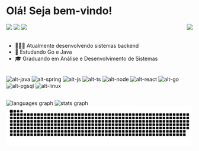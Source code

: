 # Olá! Seja bem-vindo!

<img align="right" height="200" src="https://media4.giphy.com/media/v1.Y2lkPTc5MGI3NjExaHoybDd5MXJyMXNwcnpraWcwZDNudzM3dTB2MThydjcwYWw4N2xsbCZlcD12MV9pbnRlcm5hbF9naWZfYnlfaWQmY3Q9Zw/pbIavlMZE7TkcVriMM/giphy.gif"/>

<div>
  <a href="https://www.linkedin.com/in/guilherme-rodrigues-machado" target="_blank"><img src="https://img.shields.io/badge/-LinkedIn-%230077B5?style=for-the-badge&logo=linkedin&logoColor=white" target="_blank"></a> 
  <a href="mailto:guilhermerodriguesm23@gmail.com"><img src="https://img.shields.io/badge/-Gmail-%23333?style=for-the-badge&logo=gmail&logoColor=white" target="_blank"></a>
  <a href="https://x.com/Guterzao__"><img src ="https://img.shields.io/badge/Twitter-1DA1F2?style=for-the-badge&logo=x&logoColor=white"></a>
</div><br>

- 🧑🏻‍💻 Atualmente desenvolvendo sistemas backend
- 📖 Estudando Go e Java
- 🎓 Graduando em Análise e Desenvolvimento de Sistemas

<div style="display: inline_block"><br>
  <img align="center" alt="alt-java" height="40" width="50" src="https://cdn.jsdelivr.net/gh/devicons/devicon@latest/icons/java/java-original.svg">
  <img align="center" alt="alt-spring" height="40" width="50" src="https://cdn.jsdelivr.net/gh/devicons/devicon@latest/icons/spring/spring-original.svg">
  <img align="center" alt="alt-js" height="40" width="50" src="https://cdn.jsdelivr.net/gh/devicons/devicon@latest/icons/javascript/javascript-original.svg">
  <img align="center" alt="alt-ts" height="40" width="50" src="https://cdn.jsdelivr.net/gh/devicons/devicon@latest/icons/typescript/typescript-original.svg">
  <img align="center" alt="alt-node" height="40" width="50" src="https://cdn.jsdelivr.net/gh/devicons/devicon@latest/icons/nodejs/nodejs-original-wordmark.svg">
  <img align="center" alt="alt-react" height="40" width="50" src="https://cdn.jsdelivr.net/gh/devicons/devicon@latest/icons/react/react-original.svg">
  <img align="center" alt="alt-go" height="40" width="50" src="https://cdn.jsdelivr.net/gh/devicons/devicon@latest/icons/go/go-original.svg">
  <img align="center" alt="alt-pgsql" height="40" width="50" src="https://cdn.jsdelivr.net/gh/devicons/devicon@latest/icons/postgresql/postgresql-original.svg">
  <img align="center" alt="alt-linux" height="40" width="50" src="https://cdn.jsdelivr.net/gh/devicons/devicon@latest/icons/linux/linux-original.svg">
</div>

##

<div align="left">
  <img src="https://github-readme-stats.vercel.app/api/top-langs?username=guilhermerodrigues17&hide_title=false&layout=compact&card_width=320&langs_count=5&theme=tokyonight&hide_border=false&order=2" height="150" alt="languages graph"/>
  <img src="https://github-readme-stats.vercel.app/api?username=guilhermerodrigues17&hide_title=false&hide_rank=false&show_icons=true&include_all_commits=true&count_private=true&disable_animations=false&theme=tokyonight&hide_border=false&order=1" height="150" alt="stats graph"/>
</div>

<div>
  <picture>
    <source media="(prefers-color-scheme: dark)" srcset="https://raw.githubusercontent.com/platane/platane/output/github-contribution-grid-snake-dark.svg">
    <source media="(prefers-color-scheme: light)" srcset="https://raw.githubusercontent.com/platane/platane/output/github-contribution-grid-snake.svg">
    <img alt="github contribution grid snake animation" src="https://raw.githubusercontent.com/platane/platane/output/github-contribution-grid-snake.svg">
  </picture>
</div>
